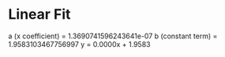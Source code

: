 
# Linear Fit

a (x coefficient) = 1.3690741596243641e-07
b (constant term) = 1.9583103467756997
y = 0.0000x + 1.9583
